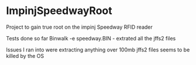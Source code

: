 # ImpinjSpeedwayRoot
Project to gain true root on the impinj Speedway RFID reader

Tests done so far
Binwalk -e speedway.BIN - extrated all the jffs2 files

Issues I ran into were extracting anything over 100mb jffs2 files seems to be killed by the OS
